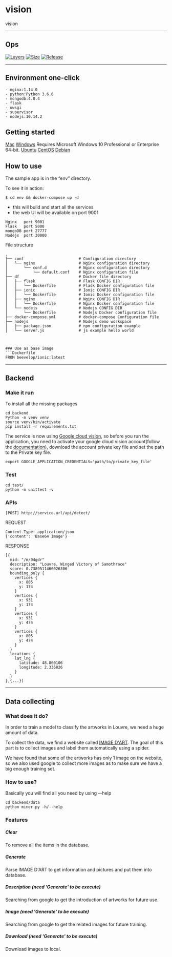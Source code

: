 # vision
vision

-----
## Ops

[![Layers](https://shields.beevelop.com/docker/image/layers/beevelop/ionic/latest.svg?style=flat-square)](https://links.beevelop.com/d-ionic)
[![Size](https://shields.beevelop.com/docker/image/size/beevelop/ionic/latest.svg?style=flat-square)](https://links.beevelop.com/d-ionic)
[![Release](https://shields.beevelop.com/github/release/beevelop/docker-ionic.svg?style=flat-square)](https://github.com/beevelop/docker-ionic/releases)

-----
## Environment one-click
```
- nginx:1.14.0
- python:Python 3.6.6
- mongodb:4.0.4
- flask
- uwsgi
- supervisor
- nodejs:10.14.2

```

## Getting started

[Mac](https://docs.docker.com/docker-for-mac/install/)
[Windows](https://docs.docker.com/docker-for-windows/install/) Requires Microsoft Windows 10 Professional or Enterprise 64-bit.
[Ubuntu](https://docs.docker.com/install/linux/docker-ce/ubuntu/)
[CentOS](https://docs.docker.com/install/linux/docker-ce/centos/)
[Debian](https://docs.docker.com/install/linux/docker-ce/debian/)

## How to use
The sample app is in the “env” directory.

To see it in action:
```
$ cd env && docker-compose up -d
```
- this will build and start all the services
- the web UI will be available on port 9001

```
Nginx   port 9001
Flask   port 5000
mongoDB port 27777
Nodejs  port 30000
```
File structure
```
.
├── conf                        # Configuration directory
│   └── nginx                   # Nginx configuration directory
│       └── conf.d              # Nginx configuration directory
│           └── default.conf    # Nginx configuration file
├── df                          # Docker file directory
│   ├── flask                   # Flask CONFIG DIR
│   │   └── Dockerfile          # Flask Docker configuration file
│   ├── ionic                   # Ionic CONFIG DIR
│   │   └── Dockerfile          # Ionic Docker configuration file
│   ├── nginx                   # Nginx CONFIG DIR
│   │   └── Dockerfile          # Nginx Docker configuration file
│   └── nodejs                  # Nodejs CONFIG DIR
│       └── Dockerfile          # Nodejs Docker configuration file
├── docker-compose.yml          # docker-compose Configuration file
├── nodejs                      # Nodejs demo workspace
│   ├── package.json            # npm configuration example
│   └── server.js               # js example hello world



### Use as base image
```Dockerfile
FROM beevelop/ionic:latest
```

----
## Backend

### Make it run
To install all the missing packages
```
cd backend
Python -m venv venv
source venv/bin/activate
pip install -r requirements.txt
```
The service is now using [Google cloud vision](https://cloud.google.com/vision/), so before you run the application, you nned to activate your google cloud vision account(follow the [documentation](https://cloud.google.com/vision/docs/quickstart)), download the account private key file and set the path to the Private key file.
```
export GOOGLE_APPLICATION_CREDENTIALS='path/to/private_key_file'
``` 

### Test
```
cd test/
python -m unittest -v
```

### APIs
```
[POST] http://service.url/api/detect/
```
REQUEST
```
Content-Type: application/json
{'content': 'Base64 Image'}
```
RESPONSE
```
[{
  mid: "/m/04gdr"
  description: "Louvre, Winged Victory of Samothrace"
  score: 0.7389511466026306
  bounding_poly {
    vertices {
      x: 805
      y: 174
    }
    vertices {
      x: 931
      y: 174
    }
    vertices {
      x: 931
      y: 474
    }
    vertices {
      x: 805
      y: 474
    }
  }
  locations {
    lat_lng {
      latitude: 48.860106
      longitude: 2.336826
    }
  }
},{...}]
```

----
## Data collecting

### What does it do?

In order to train a model to classify the artworks in Louvre, we need a huge amount of data.

To collect the data, we find a website called [IMAGE D'ART](http://art.rmngp.fr). The goal of this part is to collect images and label them automatically using a spider.

We have found that some of the artworks has only 1 image on the website, so we also used google to collect more images as to make sure we have a big enough training set.

### How to use?

Basically you will find all you need by using --help

```
cd backend/data
python miner.py -h/--help
```

### Features

##### Clear

To remove all the items in the database.

##### Generate

Parse IMAGE D'ART to get information and pictures and put them into database.

##### Description (need 'Generate' to be execute)

Searching from google to get the introduction of artworks for future use.

##### Image (need 'Generate' to be execute)

Searching from google to get the related images for future training.

##### Download (need 'Generate' to be execute)

Download images to local.

